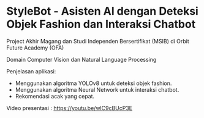 # StyleBot - Asisten AI dengan Deteksi Objek Fashion dan Interaksi Chatbot
Project Akhir Magang dan Studi Independen Bersertifikat (MSIB) di Orbit Future Academy (OFA)

Domain Computer Vision dan Natural Language Processing

Penjelasan aplikasi:
- Menggunakan algoritma YOLOv8 untuk deteksi objek fashion.
- Menggunakan algoritma Neural Network untuk interaksi chatbot.
- Rekomendasi acak yang cepat.

Video presentasi : https://youtu.be/wlC9cBUcP3E
